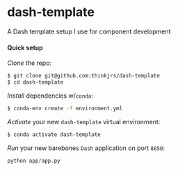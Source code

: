 # dash-template
A Dash template setup I use for component development

#### Quick setup

*Clone* the repo:
```bash
$ git clone git@github.com:thinkjrs/dash-template
$ cd dash-template
```

*Install* dependencies w/`conda`:
```bash
$ conda-env create -f environment.yml
```

*Activate* your new `dash-template` virtual environment:
```bash
$ conda activate dash-template
```

*Run* your new barebones `Dash` application on port `8050`:
```python
python app/app.py
```
